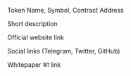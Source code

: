Token Name, Symbol, Contract Address

Short description

Official website link

Social links (Telegram, Twitter, GitHub)

Whitepaper का link
